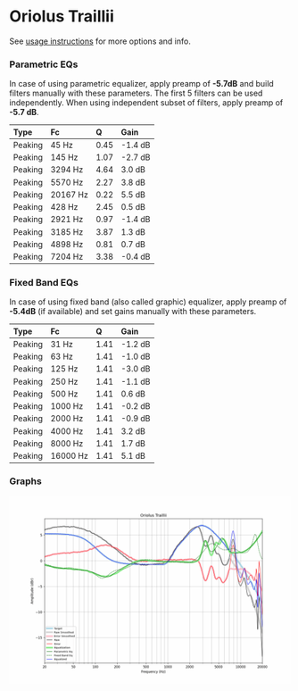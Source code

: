 # Oriolus Traillii
See [usage instructions](https://github.com/jaakkopasanen/AutoEq#usage) for more options and info.

### Parametric EQs
In case of using parametric equalizer, apply preamp of **-5.7dB** and build filters manually
with these parameters. The first 5 filters can be used independently.
When using independent subset of filters, apply preamp of **-5.7 dB**.

| Type    | Fc       |    Q | Gain    |
|:--------|:---------|:-----|:--------|
| Peaking | 45 Hz    | 0.45 | -1.4 dB |
| Peaking | 145 Hz   | 1.07 | -2.7 dB |
| Peaking | 3294 Hz  | 4.64 | 3.0 dB  |
| Peaking | 5570 Hz  | 2.27 | 3.8 dB  |
| Peaking | 20167 Hz | 0.22 | 5.5 dB  |
| Peaking | 428 Hz   | 2.45 | 0.5 dB  |
| Peaking | 2921 Hz  | 0.97 | -1.4 dB |
| Peaking | 3185 Hz  | 3.87 | 1.3 dB  |
| Peaking | 4898 Hz  | 0.81 | 0.7 dB  |
| Peaking | 7204 Hz  | 3.38 | -0.4 dB |

### Fixed Band EQs
In case of using fixed band (also called graphic) equalizer, apply preamp of **-5.4dB**
(if available) and set gains manually with these parameters.

| Type    | Fc       |    Q | Gain    |
|:--------|:---------|:-----|:--------|
| Peaking | 31 Hz    | 1.41 | -1.2 dB |
| Peaking | 63 Hz    | 1.41 | -1.0 dB |
| Peaking | 125 Hz   | 1.41 | -3.0 dB |
| Peaking | 250 Hz   | 1.41 | -1.1 dB |
| Peaking | 500 Hz   | 1.41 | 0.6 dB  |
| Peaking | 1000 Hz  | 1.41 | -0.2 dB |
| Peaking | 2000 Hz  | 1.41 | -0.9 dB |
| Peaking | 4000 Hz  | 1.41 | 3.2 dB  |
| Peaking | 8000 Hz  | 1.41 | 1.7 dB  |
| Peaking | 16000 Hz | 1.41 | 5.1 dB  |

### Graphs
![](./Oriolus%20Traillii.png)